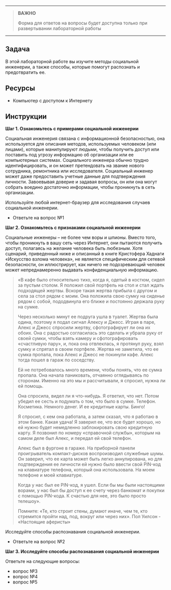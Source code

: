 
---

> **ВАЖНО**
> 
> Форма для ответов на вопросы будет доступна только при развертывании лабораторной работы 

---

## Задача

В этой лабораторной работе вы изучите методы социальной инженерии, а также способы, которые помогут распознать и предотвратить ее.

## Ресурсы

* Компьютер с доступом к Интернету

## Инструкции

**Шаг 1. Ознакомьтесь с примерами социальной инженерии**

Социальная инженерия связана с информационной безопасностью, она используется для описания методов, используемых человеком (или лицами), которые манипулируют людьми, чтобы получить доступ или поставить под угрозу информацию об организации или ее компьютерных системах. Социального инженера обычно трудно идентифицировать, и он может претендовать на звание нового сотрудника, ремонтника или исследователя. Социальный инженер может даже предоставить учетные данные для подтверждения личности. Завоевывая доверие и задавая вопросы, он или она могут собрать воедино достаточно информации, чтобы проникнуть в сеть организации.

Используйте любой интернет-браузер для исследования случаев социальной инженерии. 

- Ответьте на вопрос №1

**Шаг 2. Ознакомьтесь с признаками социальной инженерии**

Социальные инженеры – не более чем воры и шпионы. Вместо того, чтобы проникнуть в вашу сеть через Интернет, они пытаются получить доступ, полагаясь на желание человека быть любезным. Хотя сценарий, приведенный ниже и описанный в книге Кристофера Хаднаги «Искусство взлома человека», не является специфическим для сетевой безопасности, он иллюстрирует, как ничего не подозревающий человек может непреднамеренно выдавать конфиденциальную информацию.

> «В кафе было относительно тихо, когда я, одетый в костюм, сидел за пустым столом. Я положил свой портфель на стол и стал ждать подходящей жертвы. Вскоре такая жертва прибыла с другом и села за стол рядом с моим. Она положила свою сумку на сиденье рядом с собой, пододвинула его ближе и постоянно держала руку на сумке.
>
> Через несколько минут ее подруга ушла в туалет. Жертва была одина, поэтому я подал сигнал Алексу и Джесс. Играя в паре, Алекс и Джесс спросили жертву, сфотографирует ли она их обоих. Она с радостью согласилась это сделать и убрала руку от своей сумки, чтобы взять камеру и сфотографировать «счастливую пару», и, пока она отвлеклась, я протянул руку, взял сумку и спрятал в своем портфеле. Жертва не заметила, что ее сумка пропала, пока Алекс и Джесс не покинули кафе. Алекс тогда пошел в гараж по соседству.
>
> Ей не потребовалось много времени, чтобы понять, что ее сумка пропала. Она начала паниковать, отчаянно оглядываясь по сторонам. Именно на это мы и рассчитывали, я спросил, нужна ли ей помощь.
>
> Она спросила, видел ли я что-нибудь. Я ответил, что нет. Потом убедил ее сесть и подумать о том, что было в сумке. Телефон. Косметика. Немного денег. И ее кредитные карты. Бинго!
> 
> Я спросил, с кем она работала, а затем сказал, что я работаю в этом банке. Какая удача! Я заверил ее, что все будет хорошо, но ей нужно будет немедленно заблокировать свою кредитную карту. Я позвонил по номеру «справочной службы», которым на самом деле был Алекс, и передал ей свой телефон. 
> 
> Алекс был в фургоне в гараже. На приборной панели проигрыватель компакт-дисков воспроизводил служебные шумы. Он заверил, что ее карта может быть легко аннулирована, но для подтверждения ее личности ей нужно было ввести свой PIN-код на клавиатуре телефона, который она использовала. На моем телефоне и моей клавиатуре.
> 
> Когда у нас был ее PIN-код, я ушел. Если бы мы были настоящими ворами, у нас был бы доступ к ее счету через банкомат и покупки с помощью PIN-кода. К счастью для нее, это было просто телешоу».
> 
> Помните: «Те, кто строит стены, думают иначе, чем те, кто стремится пройти над, под, вокруг или через них».  Пол Уилсон - «Настоящие аферисты»

Исследуйте способы распознавания социальной инженерии. 

- Ответьте на вопрос №2

**Шаг 3. Исследуйте способы распознавания социальной инженерии**

Ответьте на следующие вопросы:

- вопрос №3
- вопрос №4
- вопрос №5
